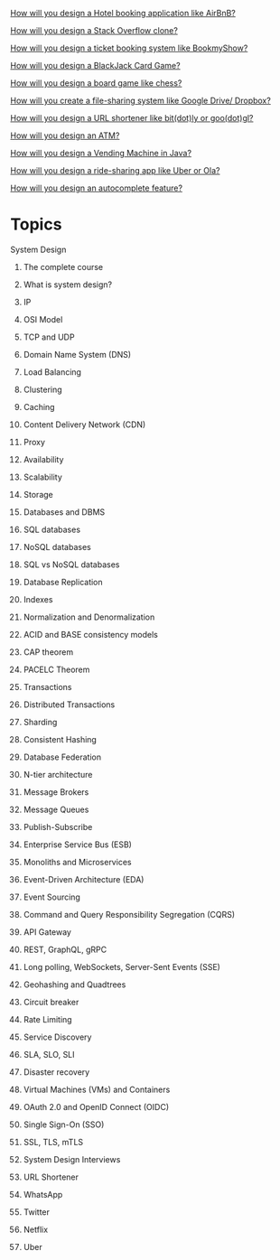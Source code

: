 [How will you design a Hotel booking application like AirBnB?](https://lnkd.in/gk-T7rGy)

[How will you design a Stack Overflow clone?](https://lnkd.in/gakYwyXB)

[How will you design a ticket booking system like BookmyShow?](https://lnkd.in/g-MtGkkX)

[How will you design a BlackJack Card Game?](https://lnkd.in/ggvP9VpU)

[How will you design a board game like chess?](https://lnkd.in/g3DnBsA3)

[How will you create a file-sharing system like Google Drive/ Dropbox?](https://lnkd.in/ghmRS6JZ)

[How will you design a URL shortener like bit(dot)ly or goo(dot)gl?](https://lnkd.in/gXEcvQEX)

[How will you design an ATM?](https://lnkd.in/gsGPgZsJ)

[How will you design a Vending Machine in Java?](https://lnkd.in/gDYft4Mi)

[How will you design a ride-sharing app like Uber or Ola?](https://www.youtube.com/watch?v=Tp8kpMe-ZKw&ab_channel=codeKarle)

[How will you design an autocomplete feature?](https://lnkd.in/gk2vvMn5)



# Topics


System Design 

1. The complete course

2. What is system design?

3. IP

4. OSI Model

5. TCP and UDP

6. Domain Name System (DNS)

7. Load Balancing

8. Clustering

9. Caching

10. Content Delivery Network (CDN)

11. Proxy

12. Availability

13. Scalability

14. Storage

15. Databases and DBMS

16. SQL databases

17. NoSQL databases

18. SQL vs NoSQL databases

19. Database Replication

20. Indexes

21. Normalization and Denormalization

22. ACID and BASE consistency models

23. CAP theorem

24. PACELC Theorem

25. Transactions

26. Distributed Transactions

27. Sharding

28. Consistent Hashing

29. Database Federation

30. N-tier architecture

31. Message Brokers

32. Message Queues

33. Publish-Subscribe

34. Enterprise Service Bus (ESB)

35. Monoliths and Microservices

36. Event-Driven Architecture (EDA)

37. Event Sourcing

38. Command and Query Responsibility Segregation (CQRS)

39. API Gateway

40. REST, GraphQL, gRPC

41. Long polling, WebSockets, Server-Sent Events (SSE)

42. Geohashing and Quadtrees

43. Circuit breaker

44. Rate Limiting

45. Service Discovery

46. SLA, SLO, SLI

47. Disaster recovery

48. Virtual Machines (VMs) and Containers

49. OAuth 2.0 and OpenID Connect (OIDC)

50. Single Sign-On (SSO)

51. SSL, TLS, mTLS

52. System Design Interviews

53. URL Shortener

54. WhatsApp

55. Twitter

56. Netflix

57. Uber
